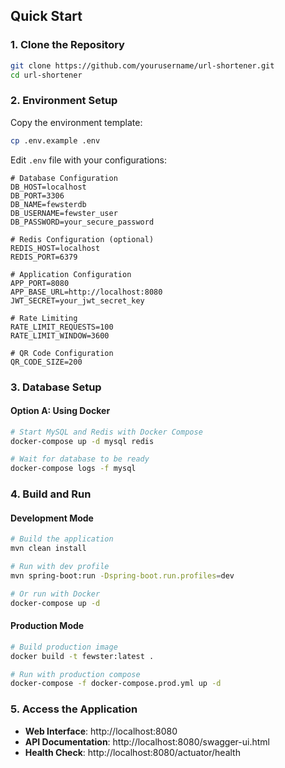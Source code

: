## Quick Start

### 1. Clone the Repository

```bash
git clone https://github.com/yourusername/url-shortener.git
cd url-shortener
```

### 2. Environment Setup

Copy the environment template:
```bash
cp .env.example .env
```

Edit `.env` file with your configurations:
```env
# Database Configuration
DB_HOST=localhost
DB_PORT=3306
DB_NAME=fewsterdb
DB_USERNAME=fewster_user
DB_PASSWORD=your_secure_password

# Redis Configuration (optional)
REDIS_HOST=localhost
REDIS_PORT=6379

# Application Configuration
APP_PORT=8080
APP_BASE_URL=http://localhost:8080
JWT_SECRET=your_jwt_secret_key

# Rate Limiting
RATE_LIMIT_REQUESTS=100
RATE_LIMIT_WINDOW=3600

# QR Code Configuration
QR_CODE_SIZE=200
```

### 3. Database Setup

#### Option A: Using Docker
```bash
# Start MySQL and Redis with Docker Compose
docker-compose up -d mysql redis

# Wait for database to be ready
docker-compose logs -f mysql
```

### 4. Build and Run

#### Development Mode
```bash
# Build the application
mvn clean install

# Run with dev profile
mvn spring-boot:run -Dspring-boot.run.profiles=dev

# Or run with Docker
docker-compose up -d
```

#### Production Mode
```bash
# Build production image
docker build -t fewster:latest .

# Run with production compose
docker-compose -f docker-compose.prod.yml up -d
```

### 5. Access the Application

- **Web Interface**: http://localhost:8080
- **API Documentation**: http://localhost:8080/swagger-ui.html
- **Health Check**: http://localhost:8080/actuator/health